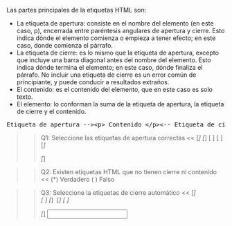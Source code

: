 Las partes principales de la etiquetas HTML son:

- La etiqueta de apertura: consiste en el nombre del elemento (en este caso, p), encerrada entre paréntesis angulares de apertura y cierre. Esto indica dónde el elemento comienza o empieza a tener efecto; en este caso, donde comienza el párrafo.
- La etiqueta de cierre: es lo mismo que la etiqueta de apertura, excepto que incluye una barra diagonal antes del nombre del elemento. Esto indica dónde termina el elemento; en este caso, dónde finaliza el párrafo. No incluir una etiqueta de cierre es un error común de principiante, y puede conducir a resultados extraños.
- El contenido: es el contenido del elemento, que en este caso es solo texto.
- El elemento: lo conforman la suma de la etiqueta de apertura, la etiqueta de cierre y  el contenido.

<pre>
Etiqueta de apertura -->&lt;p&gt; Contenido &lt;/p&gt;<-- Etiqueta de cierre
</pre>

>>Q1: Seleccione las etiquetas de apertura correctas <<
[*] <body>
[*] <span>
[ ] </span>
[ ] <img/>
[*] <form>
[*] <etiqueta>

>>Q2: Existen etiquetas HTML que no tienen cierre ni contenido <<
(*) Verdadero
( ) Falso

>>Q3: Seleccione la etiquetas de cierre automático <<
[*] <br>
[ ] <span>
[*] <img>
[*] <col>
[ ] <div>
[*] <input>